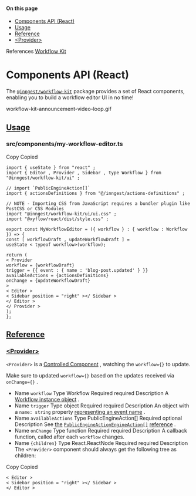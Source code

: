 #### On this page

- [Components API (React)](\docs\reference\workflow-kit\components-api#components-api-react)
- [Usage](\docs\reference\workflow-kit\components-api#usage)
- [Reference](\docs\reference\workflow-kit\components-api#reference)
- [&lt;Provider&gt;](\docs\reference\workflow-kit\components-api#provider)

References [Workflow Kit](\docs\reference\workflow-kit)

# Components API (React)

The [`@inngest/workflow-kit`](https://npmjs.com/package/@inngest/workflow-kit) package provides a set of React components, enabling you to build a workflow editor UI in no time!

workflow-kit-announcement-video-loop.gif

<!-- image -->

## [Usage](\docs\reference\workflow-kit\components-api#usage)

### src/components/my-workflow-editor.ts

Copy Copied

```
import { useState } from "react" ;
import { Editor , Provider , Sidebar , type Workflow } from "@inngest/workflow-kit/ui" ;

// import `PublicEngineAction[]`
import { actionsDefinitions } from "@/inngest/actions-definitions" ;

// NOTE - Importing CSS from JavaScript requires a bundler plugin like PostCSS or CSS Modules
import "@inngest/workflow-kit/ui/ui.css" ;
import "@xyflow/react/dist/style.css" ;

export const MyWorkflowEditor = ({ workflow } : { workflow : Workflow }) => {
const [ workflowDraft , updateWorkflowDraft ] =
useState < typeof workflow>(workflow);

return (
< Provider
workflow = {workflowDraft}
trigger = {{ event : { name : 'blog-post.updated' } }}
availableActions = {actionsDefinitions}
onChange = {updateWorkflowDraft}
>
< Editor >
< Sidebar position = "right" ></ Sidebar >
</ Editor >
</ Provider >
);
};
```

## [Reference](\docs\reference\workflow-kit\components-api#reference)

### [&lt;Provider&gt;](\docs\reference\workflow-kit\components-api#provider)

`<Provider>` is a [Controlled Component](https://react.dev/learn/sharing-state-between-components#controlled-and-uncontrolled-components) , watching the `workflow={}` to update.

Make sure to updated `workflow={}` based on the updates received via `onChange={}` .

- Name `workflow` Type Workflow Required required Description A [Workflow instance object](\docs\reference\workflow-kit\workflow-instance) .
- Name `trigger` Type object Required required Description An object with a `name: string` property [representing an event name](\docs\reference\functions\create#trigger) .
- Name `availableActions` Type PublicEngineAction[] Required optional Description See [the](\docs\reference\workflow-kit\actions#passing-actions-to-the-react-components-public-engine-action) [`PublicEngineActionEngineAction[]`](\docs\reference\workflow-kit\actions#passing-actions-to-the-react-components-public-engine-action) [reference](\docs\reference\workflow-kit\actions#passing-actions-to-the-react-components-public-engine-action) .
- Name `onChange` Type function Required required Description A callback function, called after each `workflow` changes.
- Name `{children}` Type React.ReactNode Required required Description The `<Provider>` component should always get the following tree as children:

Copy Copied

```
< Editor >
< Sidebar position = "right" ></ Sidebar >
</ Editor >
```